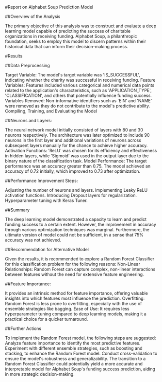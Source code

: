#Report on Alphabet Soup Prediction Model


##Overview of the Analysis

The primary objective of this analysis was to construct and evaluate a deep
learning model capable of predicting the success of charitable organizations in
receiving funding. Alphabet Soup, a philanthropic foundation, seeks to employ this
model to discern patterns within their historical data that can inform their
decision-making process.


#Results


##Data Preprocessing

Target Variable: The model's target variable was 'IS_SUCCESSFUL', indicating
whether the charity was successful in receiving funding.
Feature Variables: Features included various categorical and numerical data points
related to the application's characteristics, such as 'APPLICATION_TYPE',
'CLASSIFICATION', and others that potentially influence funding
success.
Variables Removed: Non-informative identifiers such as 'EIN' and 'NAME' were
removed as they do not contribute to the model's predictive ability.
Compiling, Training, and Evaluating the Model



##Neurons and Layers: 

The neural network model initially consisted of layers with 80
and 30 neurons respectively. The architecture was later optimized to include 90
neurons in the first layer and additional variations of neurons across subsequent
layers manually for the chance to achieve higher accuracy.
Activation Functions: 'ReLU' was chosen for its efficiency and effectiveness in
hidden layers, while 'Sigmoid' was used in the output layer due to the binary
nature of the classification task.
Model Performance: The target performance was an accuracy greater than 0.75. The
model achieved an accuracy of 0.72 initially, which improved to 0.73 after
optimization.

##Performance Improvement Steps:

Adjusting the number of neurons and layers.
Implementing Leaky ReLU activation functions.
Introducing Dropout layers for regularization.
Hyperparameter tuning with Keras Tuner.

##Summary

The deep learning model demonstrated a capacity to learn and predict funding
success to a certain extent. However, the improvement in accuracy through various
optimization techniques was marginal. Furthermore, the ultimate version of model
could not be sufficient, in a sense that 75% accuracy was not achieved.

##Recommendation for Alternative Model

Given the results, it is recommended to explore a Random Forest Classifier for this
classification problem for the following reasons:
Non-Linear Relationships: Random Forest can capture complex, non-linear
interactions between features without the need for extensive feature engineering.

##Feature Importance: 

It provides an intrinsic method for feature importance, offering valuable insights
into which features most influence the prediction.
Overfitting: Random Forest is less prone to overfitting, especially with the use of
ensemble strategies like bagging.
Ease of Use: It requires less hyperparameter tuning compared to deep learning
models, making it a practical choice for a quicker turnaround.

##Further Actions

To implement the Random Forest model, the following steps are suggested:
Analyze feature importance to identify the most predictive features.
Experiment with different ensemble strategies, such as boosting and stacking, to
enhance the Random Forest model.
Conduct cross-validation to ensure the model's robustness and generalizability.
The transition to a Random Forest Classifier could potentially yield a more
accurate and interpretable model for Alphabet Soup's funding success prediction,
aiding in more strategic decision-making.
